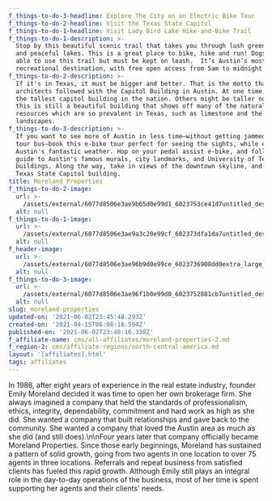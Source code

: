 ```yaml
---
f_things-to-do-3-headline: Explore The City on an Electric Bike Tour
f_things-to-do-2-headline: Visit the Texas State Capitol
f_things-to-do-1-headline: Visit Lady Bird Lake Hike-and-Bike Trail
f_things-to-do-1-description: >-
  Stop by this beautiful scenic trail that takes you through lush green parks
  and peaceful lakes. This is a great place to bike, hike and run! Dogs are also
  able to use this trail but must be kept on leash.  It’s Austin’s most popular
  recreational destination, with free open access from 5am to midnight each day.
f_things-to-do-2-description: >-
  If it's in Texas, it must be bigger and better. That is the motto that
  architects followed with the Capitol Building in Austin. At one time, it was
  the tallest capitol building in the nation. Others might be taller now, but
  this is still a beautiful building that shows off many of the natural
  resources which are so prevalent in Texas, such as limestone and the
  landscapes.
f_things-to-do-3-description: >-
  If you want to see more of Austin in less time—without getting jammed into a
  tour bus—book this e-bike tour perfect for seeing the sights, while enjoying
  Austin's fantastic weather. Hop on your pedal assist e-bike, and follow your
  guide to Austin's famous murals, city landmarks, and University of Texas
  buildings. Along the way, take in views of the downtown skyline, and visit the
  Texas State Capitol building.
title: Moreland Properties
f_things-to-do-2-image:
  url: >-
    /assets/external/6077d8506e3ae9b65d0e99d1_6023753ce41d7untitled_design__19_.jpeg
  alt: null
f_things-to-do-1-image:
  url: >-
    /assets/external/6077d8506e3ae9a3c20e99cf_602373dfa1da7untitled_design__20_.jpeg
  alt: null
f_header-image:
  url: >-
    /assets/external/6077d8506e3ae96b9d0e99ce_6023736908dd0extra_large_a0525ee22b6d4f092cbb963660e9b22b.jpeg
  alt: null
f_things-to-do-3-image:
  url: >-
    /assets/external/6077d8506e3ae96f1b0e99d0_6023752881cb7untitled_design__21_.jpeg
  alt: null
slug: moreland-properties
updated-on: '2021-06-02T23:45:48.293Z'
created-on: '2021-04-15T06:08:16.594Z'
published-on: '2021-06-02T23:48:16.338Z'
f_affiliate-name: cms/all-affiliates/moreland-properties-2.md
f_region-2: cms/affiliate-regions/north-central-america.md
layout: '[affiliates].html'
tags: affiliates
---
```


In 1986, after eight years of experience in the real estate industry, founder Emily Moreland decided it was time to open her own brokerage firm. She always imagined a company that held the standards of professionalism, ethics, integrity, dependability, commitment and hard work as high as she did. She wanted a company that built relationships and gave back to the community. She wanted a company that loved the Austin area as much as she did (and still does).\\n\\nFour years later that company officially became Moreland Properties. Since those early beginnings, Moreland has sustained a pattern of solid growth, going from two agents in one location to over 75 agents in three locations. Referrals and repeat business from satisfied clients has fueled this rapid growth. Although Emily still plays an integral role in the day-to-day operations of the business, most of her time is spent supporting her agents and their clients' needs.
